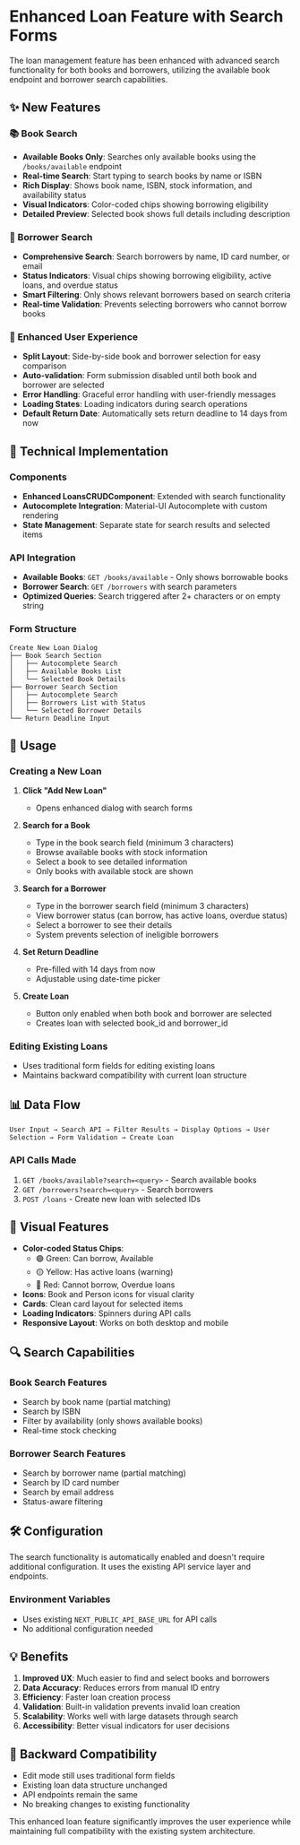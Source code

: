 # Enhanced Loan Feature with Search Forms

The loan management feature has been enhanced with advanced search functionality for both books and borrowers, utilizing the available book endpoint and borrower search capabilities.

## ✨ New Features

### 📚 Book Search
- **Available Books Only**: Searches only available books using the `/books/available` endpoint
- **Real-time Search**: Start typing to search books by name or ISBN
- **Rich Display**: Shows book name, ISBN, stock information, and availability status
- **Visual Indicators**: Color-coded chips showing borrowing eligibility
- **Detailed Preview**: Selected book shows full details including description

### 👤 Borrower Search
- **Comprehensive Search**: Search borrowers by name, ID card number, or email
- **Status Indicators**: Visual chips showing borrowing eligibility, active loans, and overdue status
- **Smart Filtering**: Only shows relevant borrowers based on search criteria
- **Real-time Validation**: Prevents selecting borrowers who cannot borrow books

### 🎯 Enhanced User Experience
- **Split Layout**: Side-by-side book and borrower selection for easy comparison
- **Auto-validation**: Form submission disabled until both book and borrower are selected
- **Error Handling**: Graceful error handling with user-friendly messages
- **Loading States**: Loading indicators during search operations
- **Default Return Date**: Automatically sets return deadline to 14 days from now

## 🔧 Technical Implementation

### Components
- **Enhanced LoansCRUDComponent**: Extended with search functionality
- **Autocomplete Integration**: Material-UI Autocomplete with custom rendering
- **State Management**: Separate state for search results and selected items

### API Integration
- **Available Books**: `GET /books/available` - Only shows borrowable books
- **Borrower Search**: `GET /borrowers` with search parameters
- **Optimized Queries**: Search triggered after 2+ characters or on empty string

### Form Structure
```
Create New Loan Dialog
├── Book Search Section
│   ├── Autocomplete Search
│   ├── Available Books List
│   └── Selected Book Details
├── Borrower Search Section  
│   ├── Autocomplete Search
│   ├── Borrowers List with Status
│   └── Selected Borrower Details
└── Return Deadline Input
```

## 🚀 Usage

### Creating a New Loan

1. **Click "Add New Loan"**
   - Opens enhanced dialog with search forms

2. **Search for a Book**
   - Type in the book search field (minimum 3 characters)
   - Browse available books with stock information
   - Select a book to see detailed information
   - Only books with available stock are shown

3. **Search for a Borrower**
   - Type in the borrower search field (minimum 3 characters)
   - View borrower status (can borrow, has active loans, overdue status)
   - Select a borrower to see their details
   - System prevents selection of ineligible borrowers

4. **Set Return Deadline**
   - Pre-filled with 14 days from now
   - Adjustable using date-time picker

5. **Create Loan**
   - Button only enabled when both book and borrower are selected
   - Creates loan with selected book_id and borrower_id

### Editing Existing Loans
- Uses traditional form fields for editing existing loans
- Maintains backward compatibility with current loan structure

## 📊 Data Flow

```
User Input → Search API → Filter Results → Display Options → User Selection → Form Validation → Create Loan
```

### API Calls Made
1. `GET /books/available?search=<query>` - Search available books
2. `GET /borrowers?search=<query>` - Search borrowers
3. `POST /loans` - Create new loan with selected IDs

## 🎨 Visual Features

- **Color-coded Status Chips**:
  - 🟢 Green: Can borrow, Available
  - 🟡 Yellow: Has active loans (warning)
  - 🔴 Red: Cannot borrow, Overdue loans
- **Icons**: Book and Person icons for visual clarity
- **Cards**: Clean card layout for selected items
- **Loading Indicators**: Spinners during API calls
- **Responsive Layout**: Works on both desktop and mobile

## 🔍 Search Capabilities

### Book Search Features
- Search by book name (partial matching)
- Search by ISBN
- Filter by availability (only shows available books)
- Real-time stock checking

### Borrower Search Features
- Search by borrower name (partial matching)
- Search by ID card number
- Search by email address
- Status-aware filtering

## 🛠️ Configuration

The search functionality is automatically enabled and doesn't require additional configuration. It uses the existing API service layer and endpoints.

### Environment Variables
- Uses existing `NEXT_PUBLIC_API_BASE_URL` for API calls
- No additional configuration needed

## 💡 Benefits

1. **Improved UX**: Much easier to find and select books and borrowers
2. **Data Accuracy**: Reduces errors from manual ID entry
3. **Efficiency**: Faster loan creation process
4. **Validation**: Built-in validation prevents invalid loan creation
5. **Scalability**: Works well with large datasets through search
6. **Accessibility**: Better visual indicators for user decisions

## 🔄 Backward Compatibility

- Edit mode still uses traditional form fields
- Existing loan data structure unchanged
- API endpoints remain the same
- No breaking changes to existing functionality

This enhanced loan feature significantly improves the user experience while maintaining full compatibility with the existing system architecture.
